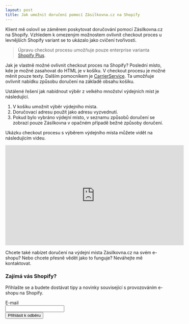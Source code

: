 ```yaml
---
layout: post
title: Jak umožnit doručení pomocí Zásilkovna.cz na Shopify
---
```


Klient mě oslovil se záměrem poskytovat doručování pomocí Zásilkovna.cz na Shopify. Vzhledem k omezeným možnostem ovlivnit checkout proces u levnějších Shopify variant se to ukázalo jako cvičení tvořivosti.

> Úpravu checkout procesu umožňuje pouze enterprise varianta [Shopify Plus](https://www.shopify.com/plus).

Jak je vlastně možné ovlivnit checkout proces na Shopify? Poslední místo, kde je možné zasahovat do HTML je v košíku. V checkout procesu je možné měnit pouze texty. Dalším pomocníkem je [CarrierService](https://help.shopify.com/api/reference/shipping_and_fulfillment/carrierservice). Ta umožňuje ovlivnit nabídku způsobu doručení na základě obsahu košíku.

Ustálené řešení jak nabídnout výběr z velkého množství výdejních míst je následující.

1. V košíku umožnit výběr výdejního místa.
2. Doručovací adresu použít jako adresu vyzvednutí.
3. Pokud bylo vybráno výdejní místo, v seznamu způsobů doručení se zobrazí pouze Zásilkovna v opačném případě bežné způsoby doručení.

Ukázku checkout procesu s výběrem výdejního místa můžete vidět na následujícím videu.

<p class="post__image-center">
  <iframe width="560" height="315" src="https://www.youtube.com/embed/KcnRo_PEAtU?rel=0" frameborder="0" allow="autoplay; encrypted-media" allowfullscreen></iframe>
</p>

Chcete také nabízet doručení na výdejní místa Zásilkovna.cz na svém e-shopu? Nebo chcete přesně vědět jako to funguje? Neváhejte mě kontaktovat.

### Zajímá vás Shopify?

Přihlašte se a budete dostávat tipy a novinky související s provozováním e-shopu na Shopify.

<form action="https://www.getdrip.com/forms/572224451/submissions" method="post" data-drip-embedded-form="572224451">
  <div>
      <label for="drip-email">E-mail</label><br />
      <input type="email" id="drip-email" name="fields[email]" value="" />
  </div>
  <input type="submit" value="Přihlásit k odběru" data-drip-attribute="sign-up-button" />
</form>
